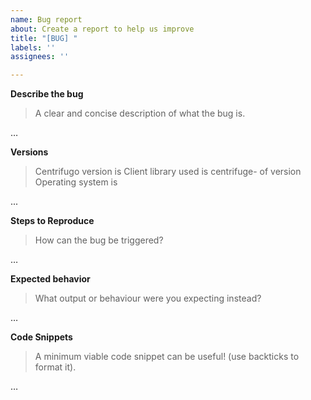 ```yaml
---
name: Bug report
about: Create a report to help us improve
title: "[BUG] "
labels: ''
assignees: ''

---
```


**Describe the bug**
> A clear and concise description of what the bug is.

…

**Versions**
> Centrifugo version is <???>
> Client library used is centrifuge-<???> of version <???>
> Operating system is <???>

...

**Steps to Reproduce**
> How can the bug be triggered?

…


**Expected behavior**
> What output or behaviour were you expecting instead?

…

**Code Snippets**
> A minimum viable code snippet can be useful! (use backticks to format it).

…
